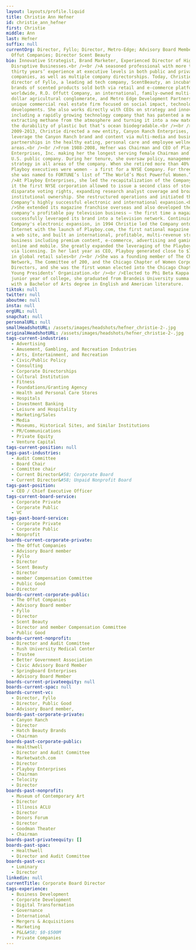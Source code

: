 ```yaml
---
layout: layouts/profile.liquid
title: Christie Ann Hefner
id: christie_ann_hefner
first: Christie
middle: Ann
last: Hefner
suffix: null
currentOrg: Director, Fyllo; Director, Metro-Edge; Advisory Board Member, The
  Offut Companies; Director Scent Beauty
bio: Innovative Strategist, Brand Marketer, Experienced Director of High Growth
  Disruptive Businesses.<br /><br />A seasoned professional with more than
  thirty years’ experience at executive levels in both public and private
  companies, as well as multiple company directorships. Today, Christie is a
  director of Fyllo, a leading ad tech company, ScentBeauty, an incubator for
  brands of scented products sold both via retail and e-commerce platforms
  worldwide, R.D. Offutt Company, an international, family-owned multi-billion
  dollar agricultural conglomerate, and Metro Edge Development Partners, a
  unique commercial real estate firm focused on social impact, technology-driven
  developments. She also works directly with CEOs on strategy and innovation,
  including a rapidly growing technology company that has patented a method of
  extracting methane from the atmosphere and turning it into a new material with
  the durability of plastic but that’s ocean biodegradable.<br /><br />From
  2009-2013, Christie directed a new entity, Canyon Ranch Enterprises, to
  leverage the Canyon Ranch brand and content via multi-media and business
  partnerships in the healthy eating, personal care and employee wellness
  areas.<br /><br />From 1988-2008, Hefner was Chairman and CEO of Playboy
  Enterprises, Inc. making her the longest serving female Chairman and CEO of a
  U.S. public company. During her tenure, she oversaw policy, management and
  strategy in all areas of the company. When she retired more than 40% of
  Playboy executives were women - a first for a NYSE Company. For three years
  she was named to FORTUNE’s list of “The World’s Most Powerful Women.”<br /><br
  />At Playboy Enterprises, she led the recapitalization of the Company, making
  it the first NYSE corporation allowed to issue a second class of stock with
  disparate voting rights, expanding research analyst coverage and broadening
  institutional ownership. She restructured operations and initiated the
  Company’s highly successful electronic and international expansion.<br /><br
  />She extended its magazine franchise overseas and also developed the
  company’s profitable pay television business — the first time a magazine
  successfully leveraged its brand into a television network. Continuing the
  Company's electronic expansion, in 1994 Christie led the Company onto the
  Internet with the launch of Playboy.com, the first national magazine to launch
  a web site, and built an international, profitable, multi-revenue stream
  business including premium content, e-commerce, advertising and gaming, both
  online and mobile. She greatly expanded the leveraging of the Playboy brand
  via licensing. In her last year as CEO, Playboy generated close to $1 billion
  in global retail sales<br /><br />She was a founding member of The Chicago
  Network, The Committee of 200, and the Chicago Chapter of Women Corporate
  Directors, and she was the first woman elected into the Chicago Chapter of the
  Young Presidents’ Organization.<br /><br />Elected to Phi Beta Kappa in her
  junior year of college, she graduated from Brandeis University summa cum laude
  with a Bachelor of Arts degree in English and American literature.
tiktok: null
twitter: null
aboutme: null
insta: null
orgURL: null
snapchat: null
personalURL: null
smallHeadshotURL: /assets/images/headshots/hefner_christie-2-.jpg
originalHeadshotURL: /assets/images/headshots/hefner_christie-2-.jpg
tags-current-industries:
  - Advertising
  - Amusement, Gambling, and Recreation Industries
  - Arts, Entertainment, and Recreation
  - Civic/Public Policy
  - Consulting
  - Corporate Directorships
  - Cultural Institution
  - Fitness
  - Foundations/Granting Agency
  - Health and Personal Care Stores
  - Hospitals
  - Investment Banking
  - Leisure and Hospitality
  - Marketing/Sales
  - Media
  - Museums, Historical Sites, and Similar Institutions
  - PR/Communications
  - Private Equity
  - Venture Capital
tags-current-position: null
tags-past-industries:
  - Audit Committee
  - Board Chair
  - Committee chair
  - Current Director&#58; Corporate Board
  - Current Director&#58; Unpaid Nonprofit Board
tags-past-position:
  - CEO / Chief Executive Officer
tags-current-board-service:
  - Corporate Private
  - Corporate Public
  - VC
tags-past-board-service:
  - Corporate Private
  - Corporate Public
  - Nonprofit
boards-current-corporate-private:
  - The Offut Companies
  - Advisory Board member
  - Fyllo
  - Director
  - Scent Beauty
  - Director
  - member Compensation Committee
  - Public Good
  - Director
boards-current-corporate-public:
  - The Offut Companies
  - Advisory Board member
  - Fyllo
  - Director
  - Scent Beauty
  - Director and member Compensation Committee
  - Public Good
boards-current-nonprofit:
  - Director and Audit Committee
  - Rush University Medical Center
  - Trustee
  - Better Government Association
  - Civic Advisory Board Member
  - Springboard Enterprises
  - Advisory Board Member
boards-current-privateequity: null
boards-current-spac: null
boards-current-vc:
  - Director, Fyllo
  - Director, Public Good
  - Advisory Board member,
boards-past-corporate-private:
  - Canyon Ranch
  - Director
  - Hatch Beauty Brands
  - Chairman
boards-past-corporate-public:
  - Healthwell
  - Director and Audit Committee
  - Marketwatch.com
  - Director
  - Playboy Enterprises
  - Chairman
  - Telocity
  - Director
boards-past-nonprofit:
  - Museum of Contemporary Art
  - Director
  - Illinois ACLU
  - Director
  - Donors Forum
  - Director
  - Goodman Theater
  - Chairman
boards-past-privateequity: []
boards-past-spac:
  - Healthwell
  - Director and Audit Committee
boards-past-vc:
  - Luminary
  - Director
linkedin: null
currentTitle: Corporate Board Director
tags-experience:
  - Business Development
  - Corporate Development
  - Digital Transformation
  - Governance
  - International
  - Mergers & Acquisitions
  - Marketing
  - P&L&#58; $0-$500M
  - Private Companies
---
```

